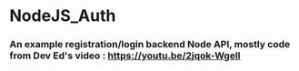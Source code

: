# NodeJS_Auth

### An example registration/login backend Node API, mostly code from Dev Ed's video : https://youtu.be/2jqok-WgelI
